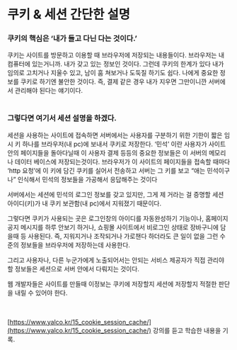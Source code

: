 # 쿠키 & 세션 간단한 설명

### **쿠키의 핵심은 ‘내가 들고 다닌 다는 것이다.’**

쿠키는 사이트를 방문하고 이용할 때 브라우저에 저장되는 내용들이다. 브라우저는 내 컴퓨터에 있는거니까. 내가 갖고 있는 정보인 것이다. 그런데 쿠키의 한계가 있다 내가 임의로 고치거나 지울수 있고, 남이 훔
쳐보거나 도둑질 하기도 쉽다. 나에게 중요한 정보를 쿠키로 하기엔 불안한 것이다. 즉, 결제 같은 경우 내가 지우면 그만이니깐 서버에서 관리해야 된다는 얘기이다. 
<br/><br/>

### **그렇다면 여기서 세션 설명을 하겠다.**

세션을 사용하는 사이트에 접속하면 서버에서는 사용자를 구분하기 위한 기한이 짧은 임시 키 하나를 브라우저(내 pc)에 보내서 쿠키로 저장한다. ‘민석’ 이란 사용자가 사이트 안의 페이지들을 돌아다닐때 이 사용자 결제 등등의 중요한 정보들은 이 서버의 메모리나 데이터 베이스에 저장되는것이다. 브라우저가 이 사이트의 페이지들을 접속할 때마다 ‘http 요청’에 이 키에 담긴 쿠키를 실어서 전송하고 서버는 그 키를 보고 “애는 민석이구나” 인식해서 민석의 정보들을 가공해서 응답해주는 것이다

서버에서는 세션에 민석의 로그인 정보를 갖고 있지만, 그게 제 거라는 걸 증명할 세션 아이디(키)가 내 쿠키 보관함(내  pc)에서 지워졌기 때문이다. 

그렇다면 쿠키가 사용되는 곳은 로그인창의 아이디를 자동완성하기 기능이나, 홈페이지 공지 메시지를 하루 안보기 하거나, 쇼핑몰 사이트에서 비로그인 상태로 장바구니에 담을때 등 사용된다. 즉, 지워지거나 조작되거나 가로챈다 하더라도 큰 일이 없을 그런 수준의 정보들을 브라우저에 저장하는데 사용한다.

그리고 사용자나, 다른 누군가에게 노출되어서는 안되는 서비스 제공자가 직접 관리야 할 정보들은 세션으로 서버 안에서 다뤄지는 것이다.

웹 개발자들은 사이트를 만들때 이정보는 쿠키에 저장할지 세션에 저장할지 적절한 판단을 내릴 수 있어야 한다.

<br/><br/>
[https://www.yalco.kr/15_cookie_session_cache/](https://www.yalco.kr/15_cookie_session_cache/) 강의를 듣고 학습한 내용을 기록.